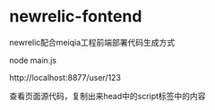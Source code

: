 newrelic-fontend
================

newrelic配合meiqia工程前端部署代码生成方式

node main.js

http://localhost:8877/user/123

查看页面源代码，复制出来head中的script标签中的内容
